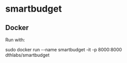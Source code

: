 # smartbudget
##  Docker

Run with:

sudo docker run --name smartbudget -it -p 8000:8000 dthlabs/smartbudget